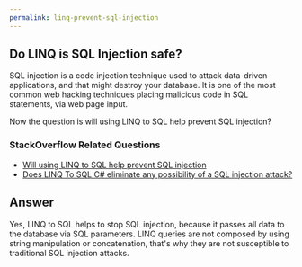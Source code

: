 ```yaml
---
permalink: linq-prevent-sql-injection
---
```


## Do LINQ is SQL Injection safe? 

SQL injection is a code injection technique used to attack data-driven applications, and that might destroy your database. It is one of the most common web hacking techniques placing malicious code in SQL statements, via web page input.

Now the question is will using LINQ to SQL help prevent SQL injection?

### StackOverflow Related Questions

 - [Will using LINQ to SQL help prevent SQL injection](https://stackoverflow.com/questions/473173/will-using-linq-to-sql-help-prevent-sql-injection)
 - [Does LINQ To SQL C# eliminate any possibility of a SQL injection attack?](https://stackoverflow.com/questions/6853723/does-linq-to-sql-c-sharp-eliminate-any-possibility-of-a-sql-injection-attack)
## Answer

Yes, LINQ to SQL helps to stop SQL injection, because it passes all data to the database via SQL parameters. LINQ queries are not composed by using string manipulation or concatenation, that's why they are not susceptible to traditional SQL injection attacks.
